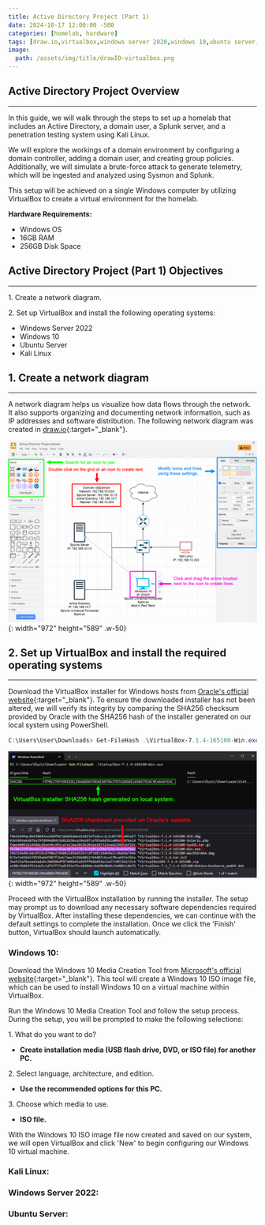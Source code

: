 ```yaml
---
title: Active Directory Project (Part 1)
date: 2024-10-17 12:00:00 -500
categories: [homelab, hardware]
tags: [draw.io,virtualbox,windows server 2020,windows 10,ubuntu server,kali linux]
image: 
  path: /assets/img/title/drawIO-virtualbox.png
---
```



## Active Directory Project Overview
---
In this guide, we will walk through the steps to set up a homelab that includes an Active Directory, a domain user, a Splunk server, and a penetration testing system using Kali Linux.

We will explore the workings of a domain environment by configuring a domain controller, adding a domain user, and creating group policies. Additionally, we will simulate a brute-force attack to generate telemetry, which will be ingested and analyzed using Sysmon and Splunk.

This setup will be achieved on a single Windows computer by utilizing VirtualBox to create a virtual environment for the homelab.

**Hardware Requirements:**

* Windows OS
* 16GB RAM
* 256GB Disk Space


## Active Directory Project (Part 1) Objectives
---
1\. Create a network diagram.

2\. Set up VirtualBox and install the following operating systems:

* Windows Server 2022
* Windows 10
* Ubuntu Server
* Kali Linux


## 1. Create a network diagram
---
A network diagram helps us visualize how data flows through the network. It also supports organizing and documenting network information, such as IP addresses and software distribution. The following network diagram was created in [draw.io](https://app.diagrams.net/){:target="_blank"}.

![Network Diagram](/assets/img/2024-10-18-Active-Directory-Project-Part-1/NetworkDiagram.jpg){: width="972" height="589" .w-50}


## 2. Set up VirtualBox and install the required operating systems
---
Download the VirtualBox installer for Windows hosts from [Oracle's official website](https://www.virtualbox.org/){:target="_blank"}. To ensure the downloaded installer has not been altered, we will verify its integrity by comparing the SHA256 checksum provided by Oracle with the SHA256 hash of the installer generated on our local system using PowerShell.

```powershell
C:\Users\User\Downloads> Get-FileHash .\VirtualBox-7.1.4-165100-Win.exe
```

![Checksum](/assets/img/2024-10-18-Active-Directory-Project-Part-1/Checksum.jpg){: width="972" height="589" .w-50}

Proceed with the VirtualBox installation by running the installer. The setup may prompt us to download any necessary software dependencies required by VirtualBox. After installing these dependencies, we can continue with the default settings to complete the installation. Once we click the 'Finish' button, VirtualBox should launch automatically.

### Windows 10:
Download the Windows 10 Media Creation Tool from [Microsoft's official website](https://www.microsoft.com/en-ca/software-download/windows10/){:target="_blank"}. This tool will create a Windows 10 ISO image file, which can be used to install Windows 10 on a virtual machine within VirtualBox.

Run the Windows 10 Media Creation Tool and follow the setup process. During the setup, you will be prompted to make the following selections:

1\. What do you want to do?
* **Create installation media (USB flash drive, DVD, or ISO file) for another PC.**

2\. Select language, architecture, and edition.
* **Use the recommended options for this PC.**

3\. Choose which media to use.
* **ISO file.**

With the Windows 10 ISO image file now created and saved on our system, we will open VirtualBox and click 'New' to begin configuring our Windows 10 virtual machine.

### Kali Linux:

### Windows Server 2022:




### Ubuntu Server:




